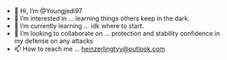 - 👋 Hi, I’m @Youngjedi97
- 👀 I’m interested in ... learning things others keep in the dark.
- 🌱 I’m currently learning ... idk where to start.
- 💞️ I’m looking to collaborate on ... protection and stability confidence in my defense on any attacks 
- 📫 How to reach me ... heinzerlingtyy@outlook.com 

<!---
Youngjedi97/Youngjedi97 is a ✨ special ✨ repository because its `README.md` (this file) appears on your GitHub profile.
You can click the Preview link to take a look at your changes.
--->
